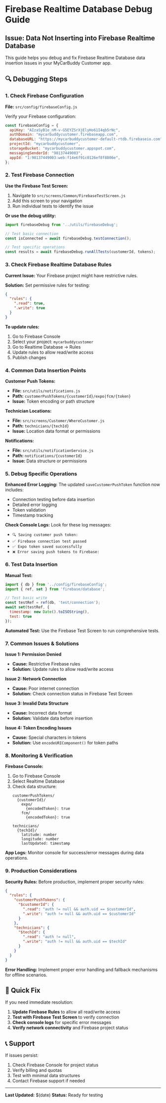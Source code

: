 # Firebase Realtime Database Debug Guide

## Issue: Data Not Inserting into Firebase Realtime Database

This guide helps you debug and fix Firebase Realtime Database data insertion issues in your MyCarBuddy Customer app.

## 🔍 Debugging Steps

### 1. Check Firebase Configuration

**File:** `src/config/firebaseConfig.js`

Verify your Firebase configuration:
```javascript
const firebaseConfig = {
  apiKey: "AIzaSyB1e_nM-v-G5EYZSrXjElyHo61I4qb5rNc",
  authDomain: "mycarbuddycustomer.firebaseapp.com",
  databaseURL: "https://mycarbuddycustomer-default-rtdb.firebaseio.com", // ✅ Correct
  projectId: "mycarbuddycustomer",
  storageBucket: "mycarbuddycustomer.appspot.com",
  messagingSenderId: "98137449003",
  appId: "1:98137449003:web:f14e6f91c0126ef8f8806e",
};
```

### 2. Test Firebase Connection

**Use the Firebase Test Screen:**
1. Navigate to `src/screens/Common/FirebaseTestScreen.js`
2. Add this screen to your navigation
3. Run individual tests to identify the issue

**Or use the debug utility:**
```javascript
import firebaseDebug from '../utils/firebaseDebug';

// Test basic connection
const isConnected = await firebaseDebug.testConnection();

// Test specific operations
const results = await firebaseDebug.runAllTests(customerId, tokens);
```

### 3. Check Firebase Realtime Database Rules

**Current Issue:** Your Firebase project might have restrictive rules.

**Solution:** Set permissive rules for testing:
```json
{
  "rules": {
    ".read": true,
    ".write": true
  }
}
```

**To update rules:**
1. Go to Firebase Console
2. Select your project: `mycarbuddycustomer`
3. Go to Realtime Database → Rules
4. Update rules to allow read/write access
5. Publish changes

### 4. Common Data Insertion Points

**Customer Push Tokens:**
- **File:** `src/utils/notifications.js`
- **Path:** `customerPushTokens/{customerId}/expo|fcm/{token}`
- **Issue:** Token encoding or path structure

**Technician Locations:**
- **File:** `src/screens/Customer/WhereCustomer.js`
- **Path:** `technicians/{techId}`
- **Issue:** Location data format or permissions

**Notifications:**
- **File:** `src/utils/notificationService.js`
- **Path:** `notifications/{customerId}`
- **Issue:** Data structure or permissions

### 5. Debug Specific Operations

**Enhanced Error Logging:**
The updated `saveCustomerPushToken` function now includes:
- Connection testing before data insertion
- Detailed error logging
- Token validation
- Timestamp tracking

**Check Console Logs:**
Look for these log messages:
- `🔍 Saving customer push token:`
- `✅ Firebase connection test passed`
- `✅ Expo token saved successfully`
- `❌ Error saving push tokens to Firebase:`

### 6. Test Data Insertion

**Manual Test:**
```javascript
import { db } from '../config/firebaseConfig';
import { ref, set } from 'firebase/database';

// Test basic write
const testRef = ref(db, 'test/connection');
await set(testRef, {
  timestamp: new Date().toISOString(),
  test: true
});
```

**Automated Test:**
Use the Firebase Test Screen to run comprehensive tests.

### 7. Common Issues & Solutions

**Issue 1: Permission Denied**
- **Cause:** Restrictive Firebase rules
- **Solution:** Update rules to allow read/write access

**Issue 2: Network Connection**
- **Cause:** Poor internet connection
- **Solution:** Check connection status in Firebase Test Screen

**Issue 3: Invalid Data Structure**
- **Cause:** Incorrect data format
- **Solution:** Validate data before insertion

**Issue 4: Token Encoding Issues**
- **Cause:** Special characters in tokens
- **Solution:** Use `encodeURIComponent()` for token paths

### 8. Monitoring & Verification

**Firebase Console:**
1. Go to Firebase Console
2. Select Realtime Database
3. Check data structure:
   ```
   customerPushTokens/
     {customerId}/
       expo/
         {encodedToken}: true
       fcm/
         {encodedToken}: true
   
   technicians/
     {techId}/
       latitude: number
       longitude: number
       lastUpdated: timestamp
   ```

**App Logs:**
Monitor console for success/error messages during data operations.

### 9. Production Considerations

**Security Rules:**
Before production, implement proper security rules:
```json
{
  "rules": {
    "customerPushTokens": {
      "$customerId": {
        ".read": "auth != null && auth.uid == $customerId",
        ".write": "auth != null && auth.uid == $customerId"
      }
    },
    "technicians": {
      "$techId": {
        ".read": "auth != null",
        ".write": "auth != null && auth.uid == $techId"
      }
    }
  }
}
```

**Error Handling:**
Implement proper error handling and fallback mechanisms for offline scenarios.

## 🚀 Quick Fix

If you need immediate resolution:

1. **Update Firebase Rules** to allow all read/write access
2. **Test with Firebase Test Screen** to verify connection
3. **Check console logs** for specific error messages
4. **Verify network connectivity** and Firebase project status

## 📞 Support

If issues persist:
1. Check Firebase Console for project status
2. Verify billing and quotas
3. Test with minimal data structures
4. Contact Firebase support if needed

---

**Last Updated:** $(date)
**Status:** Ready for testing

